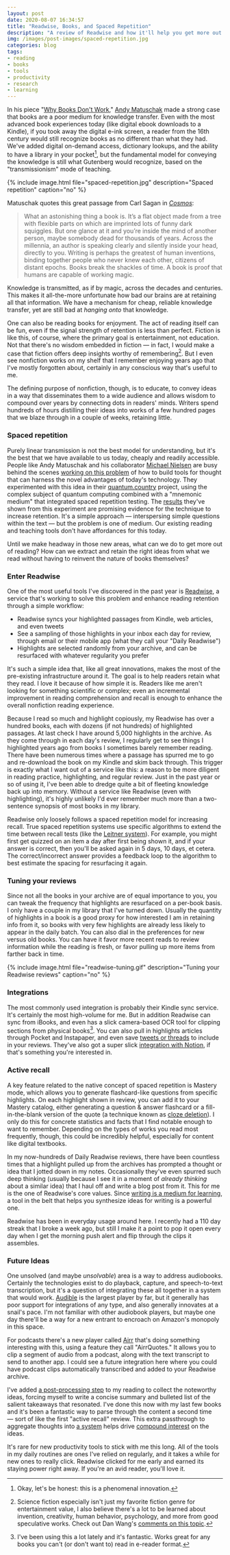 ```yaml
---
layout: post
date: 2020-08-07 16:34:57
title: "Readwise, Books, and Spaced Repetition"
description: "A review of Readwise and how it'll help you get more out of the books you read."
img: /images/post-images/spaced-repetition.jpg
categories: blog
tags:
- reading
- books
- tools
- productivity
- research
- learning
---
```


In his piece "[Why Books Don't Work](https://andymatuschak.org/books/ "Why Books Don't Work")," [Andy Matuschak](https://twitter.com/andy_matuschak "Andy Matuschak on Twitter") made a strong case that books are a poor medium for knowledge transfer. Even with the most advanced book experiences today (like digital ebook downloads to a Kindle), if you took away the digital e-ink screen, a reader from the 16th century would still recognize books as no different than what they had. We've added digital on-demand access, dictionary lookups, and the ability to have a library in your pocket[^pocketlibrary], but the fundamental model for conveying the knowledge is still what Gutenberg would recognize, based on the "transmissionism" mode of teaching.

{% include image.html file="spaced-repetition.jpg" description="Spaced repetition" caption="no" %}

Matuschak quotes this great passage from Carl Sagan in _[Cosmos](/books/sagan-cosmos/ "Carl Sagan's Cosmos")_:

> What an astonishing thing a book is. It’s a flat object made from a tree with flexible parts on which are imprinted lots of funny dark squiggles. But one glance at it and you’re inside the mind of another person, maybe somebody dead for thousands of years. Across the millennia, an author is speaking clearly and silently inside your head, directly to you. Writing is perhaps the greatest of human inventions, binding together people who never knew each other, citizens of distant epochs. Books break the shackles of time. A book is proof that humans are capable of working magic.

Knowledge is transmitted, as if by magic, across the decades and centuries. This makes it all-the-more unfortunate how bad our brains are at retaining all that information. We have a mechanism for cheap, reliable knowledge transfer, yet are still bad at _hanging onto_ that knowledge.

One can also be reading books for enjoyment. The act of reading itself can be fun, even if the signal strength of retention is less than perfect. Fiction is like this, of course, where the primary goal is entertainment, not education. Not that there's no wisdom embedded in fiction — in fact, I would make a case that fiction offers deep insights worthy of remembering[^scifi]. But I even see nonfiction works on my shelf that I remember enjoying years ago that I've mostly forgotten about, certainly in any conscious way that's useful to me.

The defining purpose of nonfiction, though, is to educate, to convey ideas in a way that disseminates them to a wide audience and allows wisdom to compound over years by connecting dots in readers' minds. Writers spend hundreds of hours distilling their ideas into works of a few hundred pages that we blaze through in a couple of weeks, retaining little.

### Spaced repetition

Purely linear transmission is not the best model for understanding, but it's the best that we have available to us today, cheaply and readily accessible. People like Andy Matuschak and his collaborator [Michael Nielsen](https://twitter.com/michael_nielsen "Michael Nielsen") are busy behind the scenes [working on this problem](https://numinous.productions/ttft/ "Transformative Tools for Thought") of how to build tools for thought that can harness the novel advantages of today's technology. They experimented with this idea in their [quantum.country](https://quantum.country/qcvc "Quantum Country") project, using the complex subject of quantum computing combined with a "mnemonic medium" that integrated spaced repetition testing. The [results](https://numinous.productions/ttft/#early-impact "QC Impact") they've shown from this experiment are promising evidence for the technique to increase retention. It's a simple approach — interspersing simple questions within the text — but the problem is one of medium. Our existing reading and teaching tools don't have affordances for this today.

Until we make headway in those new areas, what can we do to get more out of reading? How can we extract and retain the right ideas from what we read without having to reinvent the nature of books themselves?

### Enter Readwise

One of the most useful tools I've discovered in the past year is [Readwise](https://readwise.io/ "Readwise"), a service that's working to solve this problem and enhance reading retention through a simple workflow:

* Readwise syncs your highlighted passages from Kindle, web articles, and even tweets
* See a sampling of those highlights in your inbox each day for review, through email or their mobile app (what they call your "Daily Readwise")
* Highlights are selected randomly from your archive, and can be resurfaced with whatever regularity you prefer

It's such a simple idea that, like all great innovations, makes the most of the pre-existing infrastructure around it. The goal is to help readers retain what they read. I love it because of how simple it is. Readers like me aren't looking for something scientific or complex; even an incremental improvement in reading comprehension and recall is enough to enhance the overall nonfiction reading experience.

Because I read so much and highlight copiously, my Readwise has over a hundred books, each with dozens (if not hundreds) of highlighted passages. At last check I have around 5,000 highlights in the archive. As they come through in each day's review, I regularly get to see things I highlighted years ago from books I sometimes barely remember reading. There have been numerous times where a passage has spurred me to go and re-download the book on my Kindle and skim back through. This trigger is exactly what I want out of a service like this: a reason to be more diligent in reading practice, highlighting, and regular review. Just in the past year or so of using it, I've been able to dredge quite a bit of fleeting knowledge back up into memory. Without a service like Readwise (even with highlighting), it's highly unlikely I'd ever remember much more than a two-sentence synopsis of most books in my library.

Readwise only loosely follows a spaced repetition model for increasing recall. True spaced repetition systems use specific algorithms to extend the time between recall tests (like the [Leitner system](https://en.wikipedia.org/wiki/Leitner_system "Leitner system")). For example, you might first get quizzed on an item a day after first being shown it, and if your answer is correct, then you'll be asked again in 5 days, 10 days, et cetera. The correct/incorrect answer provides a feedback loop to the algorithm to best estimate the spacing for resurfacing it again.

### Tuning your reviews

Since not all the books in your archive are of equal importance to you, you can tweak the frequency that highlights are resurfaced on a per-book basis. I only have a couple in my library that I've turned down. Usually the quantity of highlights in a book is a good proxy for how interested I am in retaining info from it, so books with very few highlights are already less likely to appear in the daily batch. You can also dial in the preferences for new versus old books. You can have it favor more recent reads to review information while the reading is fresh, or favor pulling up more items from farther back in time.

{% include image.html file="readwise-tuning.gif" description="Tuning your Readwise reviews" caption="no" %}

### Integrations

The most commonly used integration is probably their Kindle sync service. It's certainly the most high-volume for me. But in addition Readwise can sync from iBooks, and even has a slick camera-based OCR tool for clipping sections from physical books[^ocr]. You can also pull in highlights articles through Pocket and Instapaper, and even save [tweets or threads](https://twitter.com/readwiseio/status/1284283488833855496 "Readwise Twitter integration") to include in your reviews. They've also got a super slick [integration with Notion](https://help.readwise.io/article/46-how-does-the-readwise-to-notion-export-integration-work "Readwise and Notion"), if that's something you're interested in.

### Active recall

A key feature related to the native concept of spaced repetition is Mastery mode, which allows you to generate flashcard-like questions from specific highlights.  On each highlight shown in review, you can add it to your Mastery catalog, either generating a question & answer flashcard or a fill-in-the-blank version of the quote (a technique known as [cloze deletion](https://en.wikipedia.org/wiki/Cloze_test "Cloze test")). I only do this for concrete statistics and facts that I find notable enough to want to remember. Depending on the types of works you read most frequently, though, this could be incredibly helpful, especially for content like digital textbooks.

In my now-hundreds of Daily Readwise reviews, there have been countless times that a highlight pulled up from the archives has prompted a thought or idea that I jotted down in my notes. Occasionally they've even spurred such deep thinking (usually because I see it in a moment of _already thinking_ about a similar idea) that I haul off and write a blog post from it. This for me is the one of Readwise's core values. Since [writing is a medium for learning](/books/ahrens-how-to-take-smart-notes/ "How to Take Smart Notes"), a tool in the belt that helps you synthesize ideas for writing is a powerful one.

Readwise has been in everyday usage around here. I recently had a 110 day streak that I broke a week ago, but still I make it a point to pop it open every day when I get the morning push alert and flip through the clips it assembles.

### Future Ideas

One unsolved (and maybe _unsolvable_) area is a way to address audiobooks. Certainly the technologies exist to do playback, capture, and speech-to-text transcription, but it's a question of integrating these all together in a system that would work. [Audible](https://www.audible.com/ "Audible") is the largest player by far, but it generally has poor support for integrations of any type, and also generally innovates at a snail's pace. I'm not familiar with other audiobook players, but maybe one day there'll be a way for a new entrant to encroach on Amazon's monopoly in this space.

For podcasts there's a new player called [Airr](/post/airr/ "Airr") that's doing something interesting with this, using a feature they call "AirrQuotes." It allows you to clip a segment of audio from a podcast, along with the text transcript to send to another app. I could see a future integration here where you could have podcast clips automatically transcribed and added to your Readwise archive.

I've added [a post-processing step](/post/literature-notes-for-the-library/ "Literature Notes for the Library") to my reading to collect the noteworthy ideas, forcing myself to write a concise summary and bulleted list of the salient takeaways that resonated. I've done this now with my last few books and it's been a fantastic way to parse through the content a second time — sort of like the first "active recall" review. This extra passthrough to aggregate thoughts into [a system](/post/the-zettelkasten-method/ "The Zettelkasten Method") helps drive [compound interest](https://twitter.com/Conaw/status/1221911491885989888 "@Conaw on compound interest") on the ideas.

It's rare for new productivity tools to stick with me this long. All of the tools in my daily routines are ones I've relied on regularly, and it takes a while for new ones to really click. Readwise clicked for me early and earned its staying power right away. If you're an avid reader, you'll love it.

[^pocketlibrary]: Okay, let's be honest: this is a phenomenal innovation.
[^scifi]: Science fiction especially isn't just my favorite fiction genre for entertainment value, I also believe there's a lot to be learned about invention, creativity, human behavior, psychology, and more from good speculative works. Check out Dan Wang's [comments on this topic](https://danwang.co/definite-optimism-as-human-capital/ "Definite Optimism as Human Capital").
[^ocr]: I've been using this a lot lately and it's fantastic. Works great for any books you can't (or don't want to) read in e-reader format.
